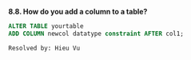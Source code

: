 **8.8. How do you add a column to a table?**

```sql
ALTER TABLE yourtable
ADD COLUMN newcol datatype constraint AFTER col1;
```

`Resolved by: Hieu Vu`
